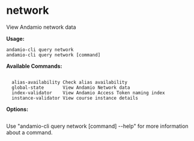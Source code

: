# network
View Andamio network data



**Usage:**
```
andamio-cli query network
andamio-cli query network [command]
```


**Available Commands:**
```

  alias-availability Check alias availability
  global-state       View Andamio Network data
  index-validator    View Andamio Access Token naming index
  instance-validator View course instance details

```

**Options:**
```

```

Use "andamio-cli query network [command] --help" for more information about a command.
